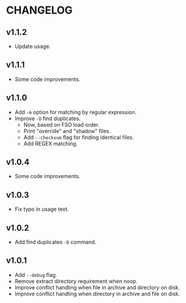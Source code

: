 # CHANGELOG

## v1.1.2

* Update usage.


## v1.1.1

* Some code improvements.


## v1.1.0

* Add `-m` option for matching by regular expression.
* Improve `-D` find duplicates.
    - Now, based on FSO load order.
    - Print "override" and "shadow" files.
    - Add `--checksum` flag for finding identical files.
    - Add REGEX matching.


## v1.0.4

* Some code improvements.


## v1.0.3

* Fix typo in usage text.


## v1.0.2

* Add find duplicates `-D` command.


## v1.0.1

* Add `--debug` flag.
* Remove extract directory requirement when noop.
* Improve conflict handling when file in archive and directory on disk.
* Improve conflict handling when directory in archive and file on disk.
